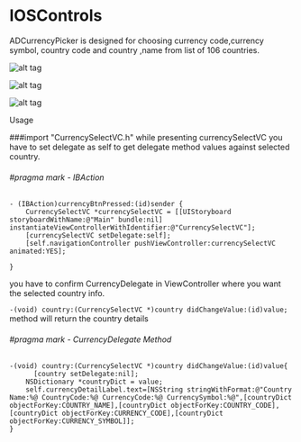 # IOSControls

ADCurrencyPicker is designed for choosing currency code,currency symbol, country code and country ,name from list of 106 countries.

![alt tag](https://raw.githubusercontent.com/Adnan1990/IOSControls/master/screen1.png)


![alt tag](https://raw.githubusercontent.com/Adnan1990/IOSControls/master/screen2.png)


![alt tag](https://raw.githubusercontent.com/Adnan1990/IOSControls/master/screen0.png)


Usage

###import "CurrencySelectVC.h"
while presenting currencySelectVC you have to set delegate as self to get delegate method values against selected country.


###### #pragma mark - IBAction
```
- (IBAction)currencyBtnPressed:(id)sender {
    CurrencySelectVC *currencySelectVC = [[UIStoryboard storyboardWithName:@"Main" bundle:nil] instantiateViewControllerWithIdentifier:@"CurrencySelectVC"];
    [currencySelectVC setDelegate:self];
    [self.navigationController pushViewController:currencySelectVC animated:YES];
    
}
```
you have to confirm CurrencyDelegate in ViewController where you want the selected country info.

`-(void) country:(CurrencySelectVC *)country didChangeValue:(id)value;` method will return the country details



###### #pragma mark - CurrencyDelegate Method
```
-(void) country:(CurrencySelectVC *)country didChangeValue:(id)value{
      [country setDelegate:nil];
    NSDictionary *countryDict = value;
    self.currencyDetailLabel.text=[NSString stringWithFormat:@"Country Name:%@ CountryCode:%@ CurrencyCode:%@ CurrencySymbol:%@",[countryDict objectForKey:COUNTRY_NAME],[countryDict objectForKey:COUNTRY_CODE],[countryDict objectForKey:CURRENCY_CODE],[countryDict objectForKey:CURRENCY_SYMBOL]];
}
```

